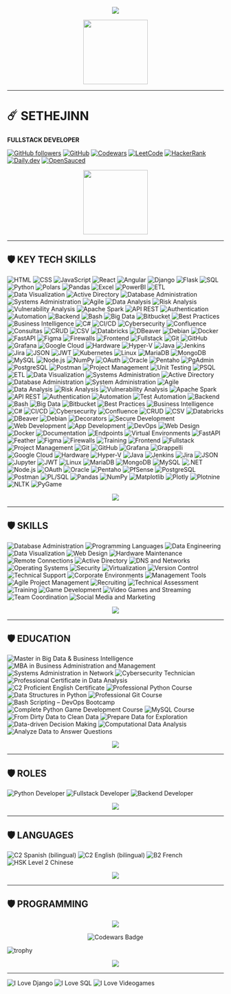 
<p align="center">
  <img src="https://readme-typing-svg.demolab.com?font=Agency+FB&size=85&pause=2000&color=green&center=true&random=true&width=700&height=130&lines=➤.+.+.+SETHEJINN+.+.+." />
</a></p>

<p align="center">
    <img src="https://media4.giphy.com/media/v1.Y2lkPTc5MGI3NjExazN5NXhsdjhjbTh5bDNpZTBrNjY4dGlkaTd4bmwweHg1MWVvaWN3bSZlcD12MV9pbnRlcm5hbF9naWZfYnlfaWQmY3Q9cw/l0Iy0z5m3FN9T6HuM/giphy.webp" height="150" />
</p>

<hr style="border-color:green;">

# ☄️ SETHEJINN
**FULLSTACK DEVELOPER**  

[![GitHub followers](https://img.shields.io/github/followers/sethejinn?style=social)](https://github.com/sethejinn) [![GitHub](https://img.shields.io/badge/GitHub-sethejinn-black?style=flat&logo=github)](https://github.com/sethejinn) [![Codewars](https://img.shields.io/badge/Codewars-BA0C2F?style=flat&logo=codewars&logoColor=white)](https://www.codewars.com/users/sethejinn) [![LeetCode](https://img.shields.io/badge/LeetCode-FFA116?style=flat&logo=leetcode&logoColor=black)](https://leetcode.com/u/sethejinn/) [![HackerRank](https://img.shields.io/badge/HackerRank-00EA64?style=flat&logo=hackerrank&logoColor=white)](https://www.hackerrank.com/profile/sethejinn) [![Daily.dev](https://img.shields.io/badge/Daily.dev-1A73E8?style=flat&logo=daily.dev&logoColor=white)](https://app.daily.dev/sethejinn) [![OpenSauced](https://img.shields.io/badge/OpenSauced-FF4500?style=flat&logo=open-sauced&logoColor=white)](https://app.opensauced.pizza/u/sethejinn)

<p align="center">
    <img src="https://cartoonsco-media.s3.amazonaws.com/uploads/2022/08/preview-of-snake-animated-gif-giving-thumbs-up.gif" height="150" />
</p>

<hr style="border-color:green;">

## 🛡️ KEY TECH SKILLS  

![HTML](https://img.shields.io/badge/HTML5-E34F26?style=flat&logo=html5&logoColor=white) 
![CSS](https://img.shields.io/badge/CSS3-1572B6?style=flat&logo=css3&logoColor=white) 
![JavaScript](https://img.shields.io/badge/JavaScript-F7DF1E?style=flat-square&logo=javascript&logoColor=black) 
![React](https://img.shields.io/badge/React-61DAFB?style=flat-square&logo=react&logoColor=black) 
![Angular](https://img.shields.io/badge/Angular-DD0031?style=flat-square&logo=angular&logoColor=white) 
![Django](https://img.shields.io/badge/Django-092E20?style=flat-square&logo=django&logoColor=white) 
![Flask](https://img.shields.io/badge/Flask-000000?style=flat-square&logo=flask&logoColor=white) 
![SQL](https://img.shields.io/badge/SQL-0072B8?style=flat-square&logo=postgresql&logoColor=white) 
![Python](https://img.shields.io/badge/Python-FFD43B?style=flat-square&logo=python&logoColor=black) 
![Polars](https://img.shields.io/badge/Polars-4B8BBE?style=flat-square&logo=polars&logoColor=white) 
![Pandas](https://img.shields.io/badge/Pandas-150458?style=flat-square&logo=pandas&logoColor=white) 
![Excel](https://img.shields.io/badge/Excel-217346?style=flat&logo=microsoft-excel&logoColor=white) 
![PowerBI](https://img.shields.io/badge/PowerBI-F2C811?style=flat&logo=powerbi&logoColor=black) 
![ETL](https://img.shields.io/badge/ETL-0072B8?style=flat-square) 
![Data Visualization](https://img.shields.io/badge/Data%20Visualization-FFB845?style=flat-square)
![Active Directory](https://img.shields.io/badge/Active%20Directory-0078D4?style=flat-square&logo=microsoft)
![Database Administration](https://img.shields.io/badge/Database%20Administration-003B57?style=flat-square)
![Systems Administration](https://img.shields.io/badge/Systems%20Administration-0078D4?style=flat-square)
![Agile](https://img.shields.io/badge/Agile-0052CC?style=flat-square&logo=agile)
![Data Analysis](https://img.shields.io/badge/Data%20Analysis-4CAF50?style=flat-square)
![Risk Analysis](https://img.shields.io/badge/Risk%20Analysis-FF6F00?style=flat-square)
![Vulnerability Analysis](https://img.shields.io/badge/Vulnerability%20Analysis-8E44AD?style=flat-square)
![Apache Spark](https://img.shields.io/badge/Apache%20Spark-E25A1C?style=flat-square&logo=apachespark&logoColor=white)
![API REST](https://img.shields.io/badge/API%20REST-5C2D91?style=flat-square)
![Authentication](https://img.shields.io/badge/Authentication-1A73E8?style=flat-square)
![Automation](https://img.shields.io/badge/Automation-228B22?style=flat-square)
![Backend](https://img.shields.io/badge/Backend-000000?style=flat-square)
![Bash](https://img.shields.io/badge/Bash-4EAA25?style=flat-square&logo=gnubash&logoColor=white)
![Big Data](https://img.shields.io/badge/Big%20Data-1565C0?style=flat-square)
![Bitbucket](https://img.shields.io/badge/Bitbucket-0052CC?style=flat-square&logo=bitbucket&logoColor=white)
![Best Practices](https://img.shields.io/badge/Best%20Practices-00C853?style=flat-square)
![Business Intelligence](https://img.shields.io/badge/Business%20Intelligence-F2C811?style=flat-square)
![C#](https://img.shields.io/badge/C%23-239120?style=flat-square&logo=csharp&logoColor=white)
![CI/CD](https://img.shields.io/badge/CI%2FCD-0A0A0A?style=flat-square)
![Cybersecurity](https://img.shields.io/badge/Cybersecurity-FF0000?style=flat-square)
![Confluence](https://img.shields.io/badge/Confluence-172B4D?style=flat-square&logo=confluence&logoColor=white)
![Consultas](https://img.shields.io/badge/Consultas-1E90FF?style=flat-square)
![CRUD](https://img.shields.io/badge/CRUD-1565C0?style=flat-square)
![CSV](https://img.shields.io/badge/CSV-0D47A1?style=flat-square)
![Databricks](https://img.shields.io/badge/Databricks-FF3621?style=flat-square&logo=databricks&logoColor=white)
![DBeaver](https://img.shields.io/badge/DBeaver-543C52?style=flat-square)
![Debian](https://img.shields.io/badge/Debian-A81D33?style=flat-square&logo=debian&logoColor=white)
![Docker](https://img.shields.io/badge/Docker-2496ED?style=flat-square&logo=docker&logoColor=white)
![FastAPI](https://img.shields.io/badge/FastAPI-009688?style=flat-square&logo=fastapi&logoColor=white)
![Figma](https://img.shields.io/badge/Figma-F24E1E?style=flat-square&logo=figma&logoColor=white)
![Firewalls](https://img.shields.io/badge/Firewalls-FF5722?style=flat-square)
![Frontend](https://img.shields.io/badge/Frontend-00C853?style=flat-square)
![Fullstack](https://img.shields.io/badge/Fullstack-FFC107?style=flat-square)
![Git](https://img.shields.io/badge/Git-F05032?style=flat-square&logo=git&logoColor=white)
![GitHub](https://img.shields.io/badge/GitHub-181717?style=flat-square&logo=github&logoColor=white)
![Grafana](https://img.shields.io/badge/Grafana-F46800?style=flat-square&logo=grafana&logoColor=white)
![Google Cloud](https://img.shields.io/badge/Google%20Cloud-4285F4?style=flat-square&logo=googlecloud&logoColor=white)
![Hardware](https://img.shields.io/badge/Hardware-616161?style=flat-square)
![Hyper-V](https://img.shields.io/badge/Hyper--V-0078D7?style=flat-square&logo=microsoft&logoColor=white)
![Java](https://img.shields.io/badge/Java-007396?style=flat-square&logo=java&logoColor=white)
![Jenkins](https://img.shields.io/badge/Jenkins-D24939?style=flat-square&logo=jenkins&logoColor=white)
![Jira](https://img.shields.io/badge/Jira-0052CC?style=flat-square&logo=jira&logoColor=white)
![JSON](https://img.shields.io/badge/JSON-000000?style=flat-square)
![JWT](https://img.shields.io/badge/JWT-000000?style=flat-square)
![Kubernetes](https://img.shields.io/badge/Kubernetes-326CE5?style=flat-square&logo=kubernetes&logoColor=white)
![Linux](https://img.shields.io/badge/Linux-FCC624?style=flat-square&logo=linux&logoColor=black)
![MariaDB](https://img.shields.io/badge/MariaDB-003545?style=flat-square&logo=mariadb&logoColor=white)
![MongoDB](https://img.shields.io/badge/MongoDB-47A248?style=flat-square&logo=mongodb&logoColor=white)
![MySQL](https://img.shields.io/badge/MySQL-4479A1?style=flat-square&logo=mysql&logoColor=white)
![Node.js](https://img.shields.io/badge/Node.js-339933?style=flat-square&logo=nodedotjs&logoColor=white)
![NumPy](https://img.shields.io/badge/NumPy-013243?style=flat-square&logo=numpy&logoColor=white)
![OAuth](https://img.shields.io/badge/OAuth-1E88E5?style=flat-square)
![Oracle](https://img.shields.io/badge/Oracle-F80000?style=flat-square&logo=oracle&logoColor=white)
![Pentaho](https://img.shields.io/badge/Pentaho-003B57?style=flat-square)
![PgAdmin](https://img.shields.io/badge/PgAdmin-336791?style=flat-square)
![PostgreSQL](https://img.shields.io/badge/PostgreSQL-336791?style=flat-square&logo=postgresql&logoColor=white)
![Postman](https://img.shields.io/badge/Postman-FF6C37?style=flat-square&logo=postman&logoColor=white)
![Project Management](https://img.shields.io/badge/Project%20Management-00ACC1?style=flat-square)
![Unit Testing](https://img.shields.io/badge/Unit%20Testing-4CAF50?style=flat-square)
![PSQL](https://img.shields.io/badge/PSQL-336791?style=flat-square)
![ETL](https://img.shields.io/badge/ETL-0072B8?style=flat-square) 
![Data Visualization](https://img.shields.io/badge/Data%20Visualization-FFB845?style=flat-square) 
![Systems Administration](https://img.shields.io/badge/Systems%20Administration-0072B8?style=flat-square) 
![Active Directory](https://img.shields.io/badge/Active%20Directory-0072C6?style=flat-square&logo=microsoft&logoColor=white) 
![Database Administration](https://img.shields.io/badge/Database%20Administration-4479A1?style=flat-square) 
![System Administration](https://img.shields.io/badge/System%20Administration-00599C?style=flat-square) 
![Agile](https://img.shields.io/badge/Agile-0288D1?style=flat-square) 
![Data Analysis](https://img.shields.io/badge/Data%20Analysis-4CAF50?style=flat-square) 
![Risk Analysis](https://img.shields.io/badge/Risk%20Analysis-F44336?style=flat-square) 
![Vulnerability Analysis](https://img.shields.io/badge/Vulnerability%20Analysis-9C27B0?style=flat-square) 
![Apache Spark](https://img.shields.io/badge/Apache%20Spark-E25A1C?style=flat-square&logo=apachespark&logoColor=white) 
![API REST](https://img.shields.io/badge/API%20REST-6DB33F?style=flat-square) 
![Authentication](https://img.shields.io/badge/Authentication-03A9F4?style=flat-square) 
![Automation](https://img.shields.io/badge/Automation-00BCD4?style=flat-square) 
![Test Automation](https://img.shields.io/badge/Test%20Automation-673AB7?style=flat-square) 
![Backend](https://img.shields.io/badge/Backend-607D8B?style=flat-square) 
![Bash](https://img.shields.io/badge/Bash-4EAA25?style=flat-square&logo=gnu-bash&logoColor=white) 
![Big Data](https://img.shields.io/badge/Big%20Data-FF5722?style=flat-square) 
![Bitbucket](https://img.shields.io/badge/Bitbucket-0052CC?style=flat-square&logo=bitbucket&logoColor=white) 
![Best Practices](https://img.shields.io/badge/Best%20Practices-8BC34A?style=flat-square) 
![Business Intelligence](https://img.shields.io/badge/Business%20Intelligence-F2C811?style=flat-square&logo=powerbi&logoColor=black) 
![C#](https://img.shields.io/badge/C%23-239120?style=flat-square&logo=c-sharp&logoColor=white) 
![CI/CD](https://img.shields.io/badge/CI%2FCD-00C7B7?style=flat-square) 
![Cybersecurity](https://img.shields.io/badge/Cybersecurity-0D47A1?style=flat-square) 
![Confluence](https://img.shields.io/badge/Confluence-172B4D?style=flat-square&logo=confluence&logoColor=white) 
![CRUD](https://img.shields.io/badge/CRUD-1976D2?style=flat-square) 
![CSV](https://img.shields.io/badge/CSV-4CAF50?style=flat-square) 
![Databricks](https://img.shields.io/badge/Databricks-FF3621?style=flat-square&logo=databricks&logoColor=white) 
![DBeaver](https://img.shields.io/badge/DBeaver-372923?style=flat-square) 
![Debian](https://img.shields.io/badge/Debian-A81D33?style=flat-square&logo=debian&logoColor=white) 
![Decorators](https://img.shields.io/badge/Decorators-9C27B0?style=flat-square) 
![Secure Development](https://img.shields.io/badge/Secure%20Development-1565C0?style=flat-square) 
![Web Development](https://img.shields.io/badge/Web%20Development-4CAF50?style=flat-square) 
![App Development](https://img.shields.io/badge/App%20Development-00BCD4?style=flat-square) 
![DevOps](https://img.shields.io/badge/DevOps-FF6F00?style=flat-square) 
![Web Design](https://img.shields.io/badge/Web%20Design-2196F3?style=flat-square) 
![Docker](https://img.shields.io/badge/Docker-2496ED?style=flat-square&logo=docker&logoColor=white) 
![Documentation](https://img.shields.io/badge/Documentation-00ACC1?style=flat-square) 
![Endpoints](https://img.shields.io/badge/Endpoints-607D8B?style=flat-square) 
![Virtual Environments](https://img.shields.io/badge/Virtual%20Environments-8E24AA?style=flat-square) 
![FastAPI](https://img.shields.io/badge/FastAPI-009688?style=flat-square&logo=fastapi&logoColor=white) 
![Feather](https://img.shields.io/badge/Feather-4CAF50?style=flat-square) 
![Figma](https://img.shields.io/badge/Figma-F24E1E?style=flat-square&logo=figma&logoColor=white) 
![Firewalls](https://img.shields.io/badge/Firewalls-D32F2F?style=flat-square) 
![Training](https://img.shields.io/badge/Training-FFC107?style=flat-square) 
![Frontend](https://img.shields.io/badge/Frontend-2196F3?style=flat-square) 
![Fullstack](https://img.shields.io/badge/Fullstack-4CAF50?style=flat-square) 
![Project Management](https://img.shields.io/badge/Project%20Management-607D8B?style=flat-square) 
![Git](https://img.shields.io/badge/Git-F05032?style=flat-square&logo=git&logoColor=white) 
![GitHub](https://img.shields.io/badge/GitHub-181717?style=flat-square&logo=github&logoColor=white) 
![Grafana](https://img.shields.io/badge/Grafana-F46800?style=flat-square&logo=grafana&logoColor=white) 
![Grappelli](https://img.shields.io/badge/Grappelli-2E7D32?style=flat-square) 
![Google Cloud](https://img.shields.io/badge/Google%20Cloud-4285F4?style=flat-square&logo=googlecloud&logoColor=white) 
![Hardware](https://img.shields.io/badge/Hardware-9E9E9E?style=flat-square) 
![Hyper-V](https://img.shields.io/badge/Hyper--V-0078D7?style=flat-square&logo=windows&logoColor=white) 
![Java](https://img.shields.io/badge/Java-007396?style=flat-square&logo=openjdk&logoColor=white) 
![Jenkins](https://img.shields.io/badge/Jenkins-D24939?style=flat-square&logo=jenkins&logoColor=white) 
![Jira](https://img.shields.io/badge/Jira-0052CC?style=flat-square&logo=jira&logoColor=white) 
![JSON](https://img.shields.io/badge/JSON-000000?style=flat-square&logo=json&logoColor=white) 
![Jupyter](https://img.shields.io/badge/Jupyter-F37626?style=flat-square&logo=jupyter&logoColor=white) 
![JWT](https://img.shields.io/badge/JWT-000000?style=flat-square&logo=jsonwebtokens&logoColor=white) 
![Linux](https://img.shields.io/badge/Linux-FCC624?style=flat-square&logo=linux&logoColor=black) 
![MariaDB](https://img.shields.io/badge/MariaDB-003545?style=flat-square&logo=mariadb&logoColor=white) 
![MongoDB](https://img.shields.io/badge/MongoDB-47A248?style=flat-square&logo=mongodb&logoColor=white) 
![MySQL](https://img.shields.io/badge/MySQL-4479A1?style=flat-square&logo=mysql&logoColor=white) 
![.NET](https://img.shields.io/badge/.NET-512BD4?style=flat-square&logo=dotnet&logoColor=white) 
![Node.js](https://img.shields.io/badge/Node.js-339933?style=flat-square&logo=nodedotjs&logoColor=white) 
![OAuth](https://img.shields.io/badge/OAuth-3C5A99?style=flat-square) 
![Oracle](https://img.shields.io/badge/Oracle-F80000?style=flat-square&logo=oracle&logoColor=white) 
![Pentaho](https://img.shields.io/badge/Pentaho-3776AB?style=flat-square) 
![PfSense](https://img.shields.io/badge/PfSense-23395D?style=flat-square) 
![PostgreSQL](https://img.shields.io/badge/PostgreSQL-336791?style=flat-square&logo=postgresql&logoColor=white) 
![Postman](https://img.shields.io/badge/Postman-FF6C37?style=flat-square&logo=postman&logoColor=white) 
![PL/SQL](https://img.shields.io/badge/PL/SQL-F80000?style=flat-square) 
![Pandas](https://img.shields.io/badge/Pandas-150458?style=flat-square&logo=pandas&logoColor=white) 
![NumPy](https://img.shields.io/badge/NumPy-013243?style=flat-square&logo=numpy&logoColor=white) 
![Matplotlib](https://img.shields.io/badge/Matplotlib-11557C?style=flat-square) 
![Plotly](https://img.shields.io/badge/Plotly-3F4F75?style=flat-square&logo=plotly&logoColor=white) 
![Plotnine](https://img.shields.io/badge/Plotnine-1F77B4?style=flat-square) 
![NLTK](https://img.shields.io/badge/NLTK-000000?style=flat-square) 
![PyGame](https://img.shields.io/badge/PyGame-000000?style=flat-square&logo=python&logoColor=white)

<p align="center">
    <img src="https://media.tenor.com/MOFonahEVKUAAAAi/xs19-baby-yoda.gif" />
  </a>
</p>

<hr style="border-color:green;">

## 🛡️ SKILLS  

![Database Administration](https://img.shields.io/badge/Database%20Administration-lightblue?style=flat-square) ![Programming Languages](https://img.shields.io/badge/Programming%20Languages-lightblue?style=flat-square) ![Data Engineering](https://img.shields.io/badge/Data%20Engineering-lightblue?style=flat-square) ![Data Visualization](https://img.shields.io/badge/Data%20Visualization-lightblue?style=flat-square) ![Web Design](https://img.shields.io/badge/Web%20Design-lightblue?style=flat-square) ![Hardware Maintenance](https://img.shields.io/badge/Hardware%20Maintenance-lightblue?style=flat-square) ![Remote Connections](https://img.shields.io/badge/Remote%20Connections-lightblue?style=flat-square) ![Active Directory](https://img.shields.io/badge/Active%20Directory-lightblue?style=flat-square) ![DNS and Networks](https://img.shields.io/badge/DNS%20and%20Networks-lightblue?style=flat-square) ![Operating Systems](https://img.shields.io/badge/Operating%20Systems-lightblue?style=flat-square) ![Security](https://img.shields.io/badge/Security-lightblue?style=flat-square) ![Virtualization](https://img.shields.io/badge/Virtualization-lightblue?style=flat-square) ![Version Control](https://img.shields.io/badge/Version%20Control-lightblue?style=flat-square) ![Technical Support](https://img.shields.io/badge/Technical%20Support-orange?style=flat-square) ![Corporate Environments](https://img.shields.io/badge/Corporate%20Environments-orange?style=flat-square) ![Management Tools](https://img.shields.io/badge/Management%20Tools-orange?style=flat-square) ![Agile Project Management](https://img.shields.io/badge/Agile%20Project%20Management-orange?style=flat-square) ![Recruiting](https://img.shields.io/badge/Recruiting-orange?style=flat-square) ![Technical Assessment](https://img.shields.io/badge/Technical%20Assessment-orange?style=flat-square) ![Training](https://img.shields.io/badge/Training-orange?style=flat-square) ![Game Development](https://img.shields.io/badge/Game%20Development-yellow?style=flat-square) ![Video Games and Streaming](https://img.shields.io/badge/Video%20Games%20and%20Streaming-yellow?style=flat-square) ![Team Coordination](https://img.shields.io/badge/Team%20Coordination-yellow?style=flat-square) ![Social Media and Marketing](https://img.shields.io/badge/Social%20Media%20and%20Marketing-yellow?style=flat-square)

<p align="center">
    <img src="https://i.gifer.com/origin/d1/d17fc7f864fdb8deae36bc3bf8cf6d05_w200.gif" />
  </a>
</p>

<hr style="border-color:green;">

## 🛡️ EDUCATION

![Master in Big Data & Business Intelligence](https://img.shields.io/badge/Master%20in%20Big%20Data%20%26%20Business%20Intelligence-blue?style=flat-square) ![MBA in Business Administration and Management](https://img.shields.io/badge/MBA%20in%20Business%20Administration%20and%20Management-blue?style=flat-square) ![Systems Administration in Network](https://img.shields.io/badge/Systems%20Administration%20in%20Network-lightblue?style=flat-square) ![Cybersecurity Technician](https://img.shields.io/badge/Cybersecurity%20Technician-lightblue?style=flat-square) ![Professional Certificate in Data Analysis](https://img.shields.io/badge/Professional%20Certificate%20in%20Data%20Analysis-lightblue?style=flat-square) ![C2 Proficient English Certificate](https://img.shields.io/badge/C2%20Proficient%20English%20Certificate-lightblue?style=flat-square) ![Professional Python Course](https://img.shields.io/badge/Professional%20Python%20Course-lightgreen?style=flat-square) ![Data Structures in Python](https://img.shields.io/badge/Data%20Structures%20in%20Python-lightgreen?style=flat-square) ![Professional Git Course](https://img.shields.io/badge/Professional%20Git%20Course-lightgreen?style=flat-square) ![Bash Scripting – DevOps Bootcamp](https://img.shields.io/badge/Bash%20Scripting%20%E2%80%93%20DevOps%20Bootcamp-lightgreen?style=flat-square) ![Complete Python Game Development Course](https://img.shields.io/badge/Complete%20Python%20Game%20Development%20Course-yellow?style=flat-square) ![MySQL Course](https://img.shields.io/badge/MySQL%20Course-yellow?style=flat-square) ![From Dirty Data to Clean Data](https://img.shields.io/badge/From%20Dirty%20Data%20to%20Clean%20Data-yellow?style=flat-square) ![Prepare Data for Exploration](https://img.shields.io/badge/Prepare%20Data%20for%20Exploration-yellow?style=flat-square) ![Data-driven Decision Making](https://img.shields.io/badge/Data--driven%20Decision%20Making-orange?style=flat-square) ![Computational Data Analysis](https://img.shields.io/badge/Computational%20Data%20Analysis-orange?style=flat-square) ![Analyze Data to Answer Questions](https://img.shields.io/badge/Analyze%20Data%20to%20Answer%20Questions-orange?style=flat-square)

<p align="center">
    <img src="https://media.tenor.com/ONv6f0zBNFYAAAAj/hugging-grogu.gif" />
  </a>
</p>

<hr style="border-color:green;">

## 🛡️ ROLES

![Python Developer](https://img.shields.io/badge/Python%20Developer-3CB371?style=flat-square) ![Fullstack Developer](https://img.shields.io/badge/Fullstack%20Developer-FF5733?style=flat-square) ![Backend Developer](https://img.shields.io/badge/Backend%20Developer-FF4500?style=flat-square)

<p align="center">
    <img src="https://media.tenor.com/dJq8WjCg9ygAAAAj/star-wars-cosplay.gif" />
  </a>
</p>
<p align="center"> </p>

<hr style="border-color:green;">

## 🛡️ LANGUAGES  

![C2 Spanish (bilingual)](https://img.shields.io/badge/C2%20Spanish%20%28bilingual%29-FF0000?style=flat-square) ![C2 English (bilingual)](https://img.shields.io/badge/C2%20English%20%28bilingual%29-0033CC?style=flat-square) ![B2 French](https://img.shields.io/badge/B2%20French-0055A4?style=flat-square) ![HSK Level 2 Chinese](https://img.shields.io/badge/HSK%20Level%202%20Chinese-DE291E?style=flat-square)

<p align="center">
    <img src="https://media.tenor.com/AWll36wY22YAAAAj/flying-bo-katan-kryze.gif" />
  </a>
</p>
<p align="center"> </p>
<hr style="border-color:green;">
<p></p>

## 🛡️ PROGRAMMING  

<p align="center">
<a href="https://github.com/sethejinn/sethejinn">
  <img align="center" src="https://github-readme-stats.vercel.app/api/top-langs/?username=sethejinn&theme=dark&langs_count=25" />
</a></p>

<p align="center"><img src="https://www.codewars.com/users/sethejinn/badges/large" alt="Codewars Badge"> </p>

![trophy](https://github-profile-trophy.vercel.app/?username=sethejinn)
        
<p align="center">
    <img src="https://media1.tenor.com/m/RYJZjeM7FPYAAAAd/leaves-thanks.gif" />
  </a>
</p>

<hr style="border-color:green;">

![I Love Django](https://img.shields.io/badge/I%20%E2%9D%A4%20Django-%233776AB?style=flat-square) ![I Love SQL](https://img.shields.io/badge/I%20%E2%9D%A4%20SQL-%23438D4B?style=flat-square) ![I Love Videogames](https://img.shields.io/badge/I%20%E2%9D%A4%20Videogames-%23FF5733?style=flat-square)
